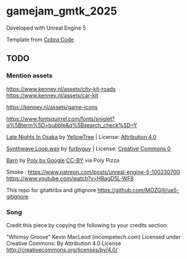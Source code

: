 # gamejam_gmtk_2025

Developed with Unreal Engine 5

Template from [Cobra Code](https://www.patreon.com/collection/111760?view=expanded)

## TODO

### Mention assets

<https://www.kenney.nl/assets/city-kit-roads>
<https://www.kenney.nl/assets/car-kit>

<https://kenney.nl/assets/game-icons>

<https://www.fontsquirrel.com/fonts/sniglet?q%5Bterm%5D=bubble&q%5Bsearch_check%5D=Y>

<a href="https://freesound.org/people/YellowTree/sounds/595751/">Late Nights In Osaka</a> by <a href="https://freesound.org/people/YellowTree/">YellowTree</a> | License: <a href="https://creativecommons.org/licenses/by/4.0/">Attribution 4.0</a>

<a href="https://freesound.org/people/furbyguy/sounds/404452/">Synthwave Loop.wav</a> by <a href="https://freesound.org/people/furbyguy/">furbyguy</a> | License: <a href="http://creativecommons.org/publicdomain/zero/1.0/">Creative Commons 0</a>

[Barn](https://poly.pizza/m/5wrqegJ4NzT) by [Poly by Google](https://poly.pizza/u/Poly%20by%20Google) [CC-BY](https://creativecommons.org/licenses/by/3.0/) via Poly Pizza

Smoke :
<https://www.patreon.com/posts/unreal-engine-5-100230700>
<https://www.youtube.com/watch?v=HRagD5L-WF8>

This repo for gitattribs and gitignore <https://github.com/MOZGIII/ue5-gitignore>

### Song

Credit this piece by copying the following to your credits section:

"Whimsy Groove" Kevin MacLeod (incompetech.com)
Licensed under Creative Commons: By Attribution 4.0 License
http://creativecommons.org/licenses/by/4.0/
